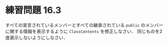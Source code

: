 # 練習問題 16.3
すべての宣言されているメンバーとすべての継承されている
`public` のメンバーに関する情報を表示するように
`ClassContents` を修正しなさい．
同じものを2度表示しないようにしなさい．
